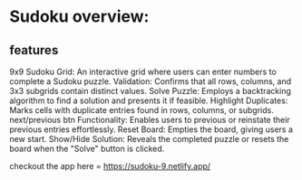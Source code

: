  <h1>Sudoku overview:   </h1>
 <h2>features </h2>
9x9 Sudoku Grid: An interactive grid where users can enter numbers to complete a Sudoku puzzle.
Validation: Confirms that all rows, columns, and 3x3 subgrids contain distinct values.
Solve Puzzle: Employs a backtracking algorithm to find a solution and presents it if feasible.
Highlight Duplicates: Marks cells with duplicate entries found in rows, columns, or subgrids.
next/previous btn Functionality: Enables users to previous or reinstate their previous entries effortlessly.
Reset Board: Empties the board, giving users a new start.
Show/Hide Solution: Reveals the completed puzzle or resets the board when the "Solve" button is clicked.

checkout the app here =     https://sudoku-9.netlify.app/
